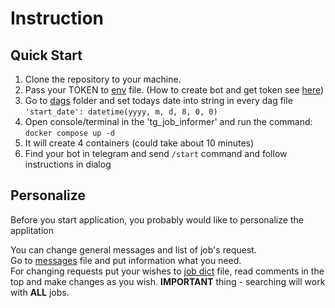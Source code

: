 # Instruction

## Quick Start

1. Clone the repository to your machine.
2. Pass your TOKEN to [env](.env) file. (How to create bot and get token see [here](https://core.telegram.org/bots#how-do-i-create-a-bot))
3. Go to [dags](./airflow/dags/) folder and set todays date into string in every dag file
\
`'start_date': datetime(yyyy, m, d, 8, 0, 0)`
4. Open console/terminal in the 'tg_job_informer' and run the command:
\
`docker compose up -d`
5. It will create 4 containers (could take about 10 minutes)
6. Find your bot in telegram and send `/start` command and follow instructions in dialog

## Personalize

Before you start application, you probably would like to personalize the applitation

You can change general messages and list of job's request.
\
Go to [messages](./bot_app/app/sources/messages.py) file and put information what you need.
\
For changing requests put your wishes to [job dict](./bot_app/app/sources/job_dict.py) file, read comments in the top and make changes as you wish. **IMPORTANT** thing - searching will work with **ALL** jobs.
